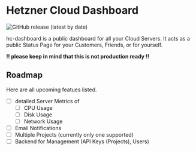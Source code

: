 # Hetzner Cloud Dashboard
![GitHub release (latest by date)](https://img.shields.io/github/v/release/timmkroe/hc-dashboard?style=flat-square)

hc-dashboard is a public dashboard for all your Cloud Servers.
It acts as a public Status Page for your Customers, Friends, or for yourself.

**!! please keep in mind that this is not production ready !!**

## Roadmap
Here are all upcoming featues listed.
- [ ] detailed Server Metrics of
    - [ ] CPU Usage
    - [ ] Disk Usage
    - [ ] Network Usage
- [ ] Email Notifications
- [ ] Multiple Projects (currently only one supported)
- [ ] Backend for Management (API Keys (Projects), Users)
